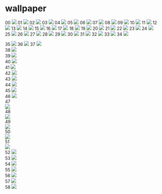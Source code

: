 # wallpaper
00
![](00.png)
01
![](01.jpg)
02
![](02.png)
03
![](03.jpg)
04
![](04.jpg)
05
![](05.jpg)
06
![](06.jpg)
07
![](07.jpg)
08
![](08.jpg)
09
![](09.png)
10
![](10.jpg)
11
![](11.jpg)
12
![](12.jpg)
13
![](13.jpg)
14
![](14.jpg)
15
![](15.jpg)
16
![](16.jpg)
17
![](17.png)
18
![](18.png)
19
![](19.png)
20
![](20.png)
21
![](21.png)
22
![](22.jpg)
23
![](23.jpg)
24
![](24.jpg)
25
![](25.jpg)
26
![](26.jpg)
27
![](27.png)
28
![](28.png)
29
![](29.png)
30
![](30.jpg)
31
![](31.jpg)
32
![](32.png)
33
![](33.png)
34
![](34.jpg)

35 ![](35.png)
36 ![](36.png)
37 ![](37.png)  
38 ![](38.png)  
39 ![](39.png)  
40 ![](40.png)  
41 ![](41.png)  
42 ![](42.png)  
43 ![](43.png)  
44 ![](44.png)  
45 ![](45.png)  
46 ![](46.png)  
47  
![](47.png)  
48  
![](48.png)   
49  
![](49.png)  
50  
![](50.png)  
51  
![](51.png)  
52 ![](52.png)  
53 ![](53.png)  
54 ![](54.png)  
55 ![](55.png)  
56 ![](56.png)  
57 ![](57.png)  
58 ![](58.png)  
